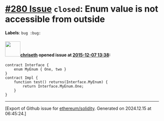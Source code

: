 # [\#280 Issue](https://github.com/ethereum/solidity/issues/280) `closed`: Enum value is not accessible from outside
**Labels**: `bug :bug:`


#### <img src="https://avatars.githubusercontent.com/u/9073706?v=4" width="50">[chriseth](https://github.com/chriseth) opened issue at [2015-12-07 13:38](https://github.com/ethereum/solidity/issues/280):

```
contract Interface {
    enum MyEnum { One, two }
}
contract Impl {
    function test() returns(Interface.MyEnum) {
        return Interface.MyEnum.One;
    }
}
```





-------------------------------------------------------------------------------



[Export of Github issue for [ethereum/solidity](https://github.com/ethereum/solidity). Generated on 2024.12.15 at 06:45:24.]
